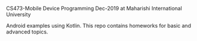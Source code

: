 

CS473-Mobile Device Programming Dec-2019 at Maharishi International University

Android examples using Kotlin. This repo contains homeworks for basic and advanced topics.
